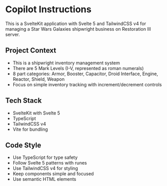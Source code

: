 # Copilot Instructions

<!-- Use this file to provide workspace-specific custom instructions to Copilot. For more details, visit https://code.visualstudio.com/docs/copilot/copilot-customization#_use-a-githubcopilotinstructionsmd-file -->

This is a SvelteKit application with Svelte 5 and TailwindCSS v4 for managing a Star Wars Galaxies shipwright business on Restoration III server.

## Project Context
- This is a shipwright inventory management system
- There are 5 Mark Levels (I-V, represented as roman numerals)
- 8 part categories: Armor, Booster, Capacitor, Droid Interface, Engine, Reactor, Shield, Weapon
- Focus on simple inventory tracking with increment/decrement controls

## Tech Stack
- SvelteKit with Svelte 5
- TypeScript
- TailwindCSS v4
- Vite for bundling

## Code Style
- Use TypeScript for type safety
- Follow Svelte 5 patterns with runes
- Use TailwindCSS v4 for styling
- Keep components simple and focused
- Use semantic HTML elements
